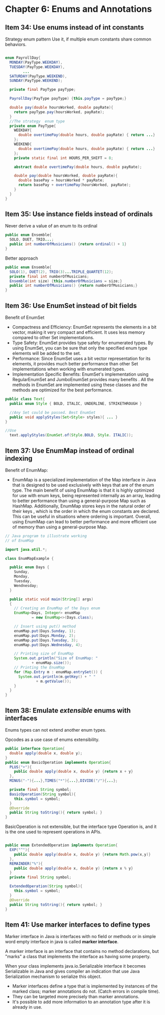 # Chapter 6: Enums and Annotations #

## Item 34: Use enums instead of int constants ##
Strategy enum pattern Use it, if multiple enum constants share common behaviors.

```java

enum PayrollDay{
  MONDAY(PayType.WEEKDAY),
  TUESDAY(PayType.WEEKDAY),
		...
  SATURDAY(PayType.WEEKEND),
  SUNDAY(PayType.WEEKEND);

  private final PayType payType;

  PayrollDay(PayType payType) {this.payType = payType;}

  double pay(double hoursWorked, double payRate){
    return payType.pay(hoursWorked, payRate);
  }
  //The strategy  enum type
  private enum PayType{
    WEEKDAY{
      double overtimePay(double hours, double payRate) { return ...}
    };
    WEEKEND{
      double overtimePay(double hours, double payRate) { return ...}
    };
    private static final int HOURS_PER_SHIFT = 8;

    abstract double overtimePay(double hours, double payRate);

    double pay(double hoursWorked, double payRate){
      double basePay = hoursWorked * payRate;
      return basePay + overtimePay(hoursWorked, payRate);
    }
  }
}
```
## Item 35: Use instance fields instead of ordinals ##
Never derive a value of an enum to its ordinal
```java
public enum Ensemble{
  SOLO, DUET, TRIO...;
  public int numberOfMusicians() {return ordinal() + 1}
}
```
Better approach
```java
public enum Ensemble{
  SOLO(1), DUET(2), TRIO(3)...TRIPLE_QUARTET(12);
  private final int numberOfMusicians;
  Ensemble(int size) {this.numberOfMusicians = size;}
  public int numberOfMusicians() {return numberOfMusicians;}
}
```

## Item 36: Use EnumSet instead of bit fields ##
Benefit of EnumSet
* Compactness and Efficiency: EnumSet represents the elements in a bit vector, making it very compact and efficient. It uses less memory compared to other Set implementations.
* Type Safety: EnumSet provides type safety for enumerated types. By using EnumSet, you can be sure that only the specified enum type elements will be added to the set.
* Performance: Since EnumSet uses a bit vector representation for its elements, it provides much better performance than other Set implementations when working with enumerated types.
* Implementation Specific Benefits: EnumSet's implementation using RegularEnumSet and JumboEnumSet provides many benefits
. All the methods in EnumSet are implemented using these classes and the methods are optimized for the best performance.
```java
public class Text{
  public enum Style { BOLD, ITALIC, UNDERLINE, STRIKETHROUGH }

  //Any Set could be passed. Best EnumSet
  public void applyStyles(Set<Style> styles){ ... }
}

//Use
  text.applyStyles(EnumSet.of(Style.BOLD, Style. ITALIC));
```

## Item 37: Use EnumMap instead of ordinal indexing ##
Benefit of EnumMap:
* EnumMap is a specialized implementation of the Map interface in Java that is designed to be used exclusively with keys that are of the enum type. The main benefit of using EnumMap is that it is highly optimized for use with enum keys, being represented internally as an array, leading to better performance than using a general-purpose Map such as HashMap. Additionally, EnumMap stores keys in the natural order of their keys , which is the order in which the enum constants are declared. This can be useful in situations where ordering is important. Overall, using EnumMap can lead to better performance and more efficient use of memory than using a general-purpose Map.
```java
// Java program to illustrate working
// of EnumMap

import java.util.*;

class EnumMapExample {

  public enum Days {
    Sunday,
    Monday,
    Tuesday,
    Wendnesday;
  }

  public static void main(String[] args)
  {
    // Creating an EnumMap of the Days enum
    EnumMap<Days, Integer> enumMap
            = new EnumMap<>(Days.class);

    // Insert using put() method
    enumMap.put(Days.Sunday, 1);
    enumMap.put(Days.Monday, 2);
    enumMap.put(Days.Tuesday, 3);
    enumMap.put(Days.Wednesday, 4);

    // Printing size of EnumMap
    System.out.println("Size of EnumMap: "
            + enumMap.size());
    // Printing the EnumMap
    for (Map.Entry m : enumMap.entrySet()) {
      System.out.println(m.getKey() + " "
              + m.getValue());
    }
  }
}
```


## Item 38:  Emulate *extensible* enums with interfaces ##
Enums types can not extend another enum types.

Opcodes as a use case of enums extensibility.
```java
public interface Operation{
  double apply(double x, double y);
}
public enum BasicOperation implements Operation{
  PLUS("+"){
    public double apply(double x, double y) {return x + y}
  },
  MINUS("-"){...},TIMES("*"){...},DIVIDE("/"){...};

  private final String symbol;
  BasicOperation(String symbol){
    this.symbol = symbol;
  }
  @Override
  public String toString(){ return symbol; }
}
```
BasicOperation is not extensible, but the interface type Operation is, and it is the one used to represent operations in APIs.
```java

public enum ExtendedOperation implements Operation{
  EXP("^"){
    public double apply(double x, double y) {return Math.pow(x,y)}
  },
  REMAINDER("%"){
    public double apply(double x, double y) {return x % y}
  }
  private final String symbol;

  ExtendedOperation(String symbol){
    this.symbol = symbol;
  }
  @Override
  public String toString(){ return symbol; }
}
```
## Item 41:  Use marker interfaces to define types ##
Marker interface in Java is interfaces with no field or methods or in simple word empty interface in java is called **marker interface**.

A marker interface is an interface that contains no method declarations, but "marks" a class that implements the interface as having some property.

When your class implements java.io.Serializable interface it becomes Serializable in Java and gives compiler an indication that use Java Serialization mechanism to serialize this object.
* Marker interfaces define a type that is implemented by instances of the marked class; marker annotations do not. (Catch errors in compile time).
* They can be targeted more precisely than marker annotations.
* It's possible to add more information to an annotation type after it is already in use.
